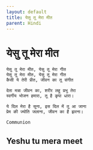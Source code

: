 ```yaml
---
layout: default
title: येसु तू मेरा मीत
parent: Hindi
---
```

# येसु तू मेरा मीत
```
येसु तू मेरा मीत, येसु तू मेरा गीत
येसु तू मेरा मीत, येसु तू मेरा गीत
कैसी ये तेरी प्रीत, जीवन का तू संगीत

देता मन्ना जीवन का, शरीर लहू प्रभु तेरा
स्वर्गीय भोजन हमारा, तू है कृपा धारा।

ये दिल मेरा है सूना, इस दिल में तू आ जाना
प्रेम की ज्योति जलाना, जीवन का है झरना।
```
`Communion`
## Yeshu tu mera meet